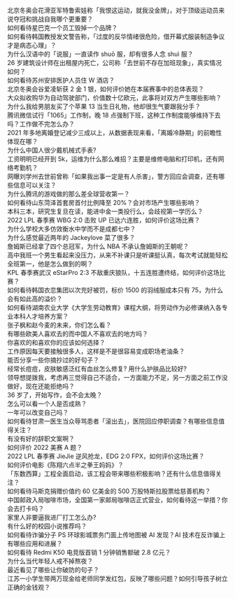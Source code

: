 北京冬奥会花滑亚军特鲁索娃称「我恨这运动，就我没金牌」，对于顶级运动员来说夺冠和挑战自我哪个更重要？  
如何看待星巴克一个员工毁掉一个品牌？  
如何看待韩国教授发文警告称，「过度的反华情绪很危险，借开幕式服装制造争议才是病态心理」？  
为什么汉语中的「说服」一直读作 shuō 服，却有很多人念 shuì 服？  
26 岁建筑设计师在出租屋内死亡，公司称「去世前不存在加班现象」，真实情况如何？  
如何看待苏州安排医护人员住 W 酒店？  
北京冬奥会谷爱凌斩获 2 金 1 银，如何评价她在本届赛事中的总体表现？  
大众拟收购华为自动驾驶部门，价值数十亿欧元，此事将对双方产生哪些影响？  
为什么我给男朋友买了个苹果 13 当生日礼物，他却很生气要跟我分手？  
腾讯微信试行「1065」工作制，晚 18 点强制下班，这种工作制度能够维持下去吗？工作做不完怎么办？  
2021 年多地离婚登记减少三成以上，从数据表现来看，「离婚冷静期」的前瞻性体现在哪？  
为什么中国人很少戴机械式手表?  
工资明明已经开到 5k，运维为什么那么难招？主要是维修电脑和打印机，还有网络考勤机？  
网曝刘学州去世前曾称「如果我出事一定是有人杀害」，警方回应会调查，还有哪些信息可以关注？  
为什么腾讯的游戏做的那么差全球营收第一？  
如何看待山东菏泽首套房首付比例降至 20%？会对市场产生哪些影响？  
本科三本，研究生复旦在读，能进中金一类投行么，会歧视第一学历么？  
2022 LPL 春季赛 WBG 2:0 击败 UP 已达六连胜，如何评价这场比赛？  
为什么学校大多仿效衡水中学而不是成都七中？  
为什么感觉最近两年的 Jackeylove 菜了很多？  
詹姆斯已经拿了四个总冠军，为什么 NBA 不承认詹姆斯的王朝呢？  
高中我班一个男生看起来没压力，从来不补课只是听课挺认真，每次考试就能轻松全班第一，他是怎么做到的啊？  
KPL 春季赛武汉 eStarPro 2:3 不敌重庆狼队，十五连胜遭终结，如何评价这场比赛？  
如何看待韩国衣恋集团以次充好被罚，标价 1500 的羽绒服成本只有 75，为什么会有如此高的溢价？  
如何看待湖南农业大学《大学生劳动教育》课程大纲，将劳动作为必修课纳入各专业本科人才培养方案？  
张子枫和赵今麦的未来，你们怎么看？  
有哪些欧美人喜欢去的而中国人不喜欢去的地方吗？  
你喜欢的和喜欢你的应该如何选择？  
工作原因每天要接触很多人，这样是不是很容易变成职场老油条？  
能否分享一些你摘抄过的好句子？  
经常长痘痘，皮肤敏感泛红有血丝怎么修复? 用什么护肤品比较好?  
领导想提拨我，考虑再三觉得自己不适合，一方面能力不足，另一方面之前工作没做好，现在还能拒绝吗？  
36 岁了，开始写作，会不会太晚？  
怎么可以看一个人是否成熟？  
一年可以改变自己吗？  
如何看待甘肃一医生当众辱骂患者「滚出去」，医院回应停职调查？有哪些信息值得关注？  
有没有好的辞职文案啊？  
如何评价 2022 美赛 A 题？  
2022 LPL 春季赛 JieJie 逆风抢龙，EDG 2:0 FPX，如何评价这场比赛？  
如何评价电影《陈翔六点半之拳王妈妈》？  
「东数西算」工程全面启动，该工程会带来哪些积极影响？还有什么信息值得关注？  
如何看待马斯克捐赠价值约 60 亿美金的 500 万股特斯拉股票给慈善机构？  
中国邮政入局咖啡市场，全国第一家邮局咖啡店正式营业，如何看待这一举措？你会去打卡吗？  
家里人非要逼我进厂打工怎么办?  
有什么好的校园小说推荐吗？  
如何看待诈骗分子 PS 环球影城票务门面上传地图被 AI 发现？AI 技术在反诈骗上有哪些应用和进展？  
如何看待 Redmi K50 电竞版首销 1 分钟销售额破 2.8 亿元？  
为什么当代年轻人戒不掉熬夜？  
最近看见了哪些让你破防的句子？  
江苏一小学生带两万现金给老师同学发红包，反映了哪些问题？如何引导孩子树立正确的金钱观？  
